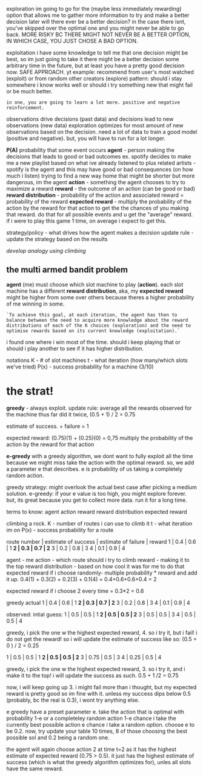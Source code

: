
exploration
	im going to go for the (maybe less immediately rewarding) option that allows me to gather more information to try and make a better decision later
		will there ever be a better decision? in the case there isnt, you've skipped over the optimal one and you might never be able to go back. 
		MORE RISKY BC THERE MIGHT NOT NEVER BE A BETTER OPTION, IN WHICH CASE, YOU JUST CHOSE A BAD OPTION. 
	
 exploitation
	i have some knowledge to tell me that one decision might be best, so im just going to take it
		there might be a better decision some arbitrary time in the future, but at least you have a pretty good decision now. 
		SAFE APPROACH. 
yt example: recommend from user's most watched (exploit) or from random other creators (explore)
pattern: should i stay somewhere i know works well or should i try something new that might fail or be much better. 

	in one, you are going to learn a lot more. positive and negative reinforcement. 
observations drive decisions (past data) and decisions lead to new observations (new data)
	exploration optimizes for most amount of new observations based on the decision. need a lot of data to train a good model (positive and negative). but, you will have to run for a lot longer. 


**P(A)** probability that some event occurs
**agent** - person making the decisions that leads to good or bad outcomes
ex. spotify decides to make me a new playlist based on what ive already listened to plus related artists - spotify is the agent and this may have good or bad consequences (on how much i listen)
trying to find a new way home that might be shorter but more dangerous, im the agent
**action** - something the agent chooses to try to maximize a reward
**reward** - the outcome of an action (can be good or bad)
**reward distribution** - probability of the action and associated reward = probability of the reward
**expected reward** - multiply the probability of the action by the reward for that action to get the the chances of you making that reward. do that for all possible events and u get the "average" reward. if i were to play this game 1 time, on average i expect to get this. 

strategy/policy - what drives how the agent makes a decision 
update rule - update the strategy based on the results

*develop analogy using climbing*

## the multi armed bandit problem
**agent** (me) must choose which slot machine to play (**action**). each slot machine has a different **reward distribution**, aka, my **expected reward** might be higher from some over others because theres a higher probability of me winning in some. 

	`To achieve this goal, at each iteration, the agent has then to balance between the need to acquire more knowledge about the reward distributions of each of the K choices (exploration) and the need to optimise rewards based on its current knowledge (exploitation).`

i found one where i win most of the time. should i keep playing that or should i play another to see if it has higher distribution. 

notations
K - # of slot machines
t - what iteration (how many/which slots we've tried)
P(x) - success probability for a machine (3/10)

# the strat!
**greedy** - always exploit. 
update rule: average all the rewards observed for the machine thus far
did it twice, (0.5 + 1) / 2 = 0.75

estimate of success. + failure = 1

expected reward: (0.75)(1) + (0.25)(0) = 0,75
multiply the probability of the action by the reward for that action


**e-greedy**
with a greedy algorithm, we dont want to fully exploit all the time because we might miss take the action with the optimal reward. so, we add a parameter e that describes. e is probability of us taking a completely random action.


greedy strategy: might overlook the actual best case after picking a medium solution. 
e-greedy: if your e value is too high, you might explore forever. but, its great because you get to collect more data. run it for a long time. 


terms to know:
agent
action
reward
reward distribution
expected reward


climbing a rock. 
K - number of routes i can use to climb it
t - what iteration im on
P(x) - success probability for a route


route number | estimate of success | estimate of failure | reward
1 | 0.4 | 0.6 | 1
**2 | 0.3 | 0.7 | 2**
3 | 0.2 | 0.8 | 3
4 | 0.1 | 0.9 | 4

agent - me
action - which route should i try to climb
reward - making it to the top
reward distribution - based on how cool it was for me to do that
expected reward if i choose randomly- multiple probability * reward and add it up. 
0.4(1) + 0.3(2) + 0.2(3) + 0.1(4) = 0.4+0.6+0.6+0.4 = 2

expected reward if i choose 2 every time = 0.3*2 = 0.6

greedy
actual
1 | 0.4 | 0.6 | 1
**2 | 0.3 | 0.7 | 2**
3 | 0.2 | 0.8 | 3
4 | 0.1 | 0.9 | 4

observed:
intial guess:
1 | 0.5 | 0.5 | 1
**2 | 0.5 | 0.5 | 2**
3 | 0.5 | 0.5 | 3
4 | 0.5 | 0.5 | 4

greedy, i pick the one w the highest expected reward, 4. so i try it, but i fail! i do not get the reward! so i will update the estimate of success like so:
(0.5 + 0 ) / 2 = 0.25

1 | 0.5 | 0.5 | 1
**2 | 0.5 | 0.5 | 2**
3 | 0.75 | 0.5 | 3
4 | 0.25 | 0.5 | 4

greedy, i pick the one w the highest expected reward, 3. so i try it, and i make it to the top! i will update the success as such. 
0.5 + 1 /2 = 0.75

now, i will keep going up 3. i might fail more than i thought, but my expected reward is pretty good so im fine with it. unless my success dips below 0.5 (probably, bc the real is 0.3), i wont try anything else. 

e greedy
have a preset parameter e. take the action that is optimal with probability 1-e or a completeley random action 
1-e chance i take the currently best possible action
e chance i take a random option. 
choose e to be 0.2. now, try update your table 10 times, 8 of those choosing the best possible sol and 0.2 being a random one. 


the agent will again choose action 2 at time t=2 as it has the highest estimate of expected reward (0.75 > 0.5). it just has the highest estimate of success (which is what the greedy algorithm optimizes for), unles all slots have the same reward. 


